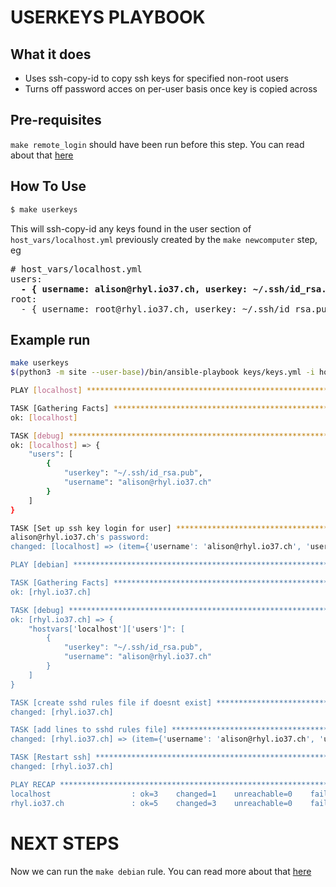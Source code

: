 # USERKEYS PLAYBOOK

## What it does

* Uses ssh-copy-id to copy ssh keys for specified non-root users
* Turns off password acces on per-user basis once key is copied across

## Pre-requisites

`make remote_login` should have been run before this step. You can read about that [here](REMOTE_LOGIN.md)

## How To Use

```bash
$ make userkeys
```

This will ssh-copy-id any keys found in the user section of `host_vars/localhost.yml` previously created by the `make newcomputer` step, eg

<pre>
# host_vars/localhost.yml
users:
  <b>- { username: alison@rhyl.io37.ch, userkey: ~/.ssh/id_rsa.pub }</b>
root:
  - { username: root@rhyl.io37.ch, userkey: ~/.ssh/id_rsa.pub }
</pre>

## Example run 

```bash
make userkeys
$(python3 -m site --user-base)/bin/ansible-playbook keys/keys.yml -i hosts

PLAY [localhost] **********************************************************************************************************************

TASK [Gathering Facts] ****************************************************************************************************************
ok: [localhost]

TASK [debug] **************************************************************************************************************************
ok: [localhost] => {
    "users": [
        {
            "userkey": "~/.ssh/id_rsa.pub",
            "username": "alison@rhyl.io37.ch"
        }
    ]
}

TASK [Set up ssh key login for user] **************************************************************************************************
alison@rhyl.io37.ch's password:
changed: [localhost] => (item={'username': 'alison@rhyl.io37.ch', 'userkey': '~/.ssh/id_rsa.pub'})

PLAY [debian] *************************************************************************************************************************

TASK [Gathering Facts] ****************************************************************************************************************
ok: [rhyl.io37.ch]

TASK [debug] **************************************************************************************************************************
ok: [rhyl.io37.ch] => {
    "hostvars['localhost']['users']": [
        {
            "userkey": "~/.ssh/id_rsa.pub",
            "username": "alison@rhyl.io37.ch"
        }
    ]
}

TASK [create sshd rules file if doesnt exist] *****************************************************************************************
changed: [rhyl.io37.ch]

TASK [add lines to sshd rules file] ***************************************************************************************************
changed: [rhyl.io37.ch] => (item={'username': 'alison@rhyl.io37.ch', 'userkey': '~/.ssh/id_rsa.pub'})

TASK [Restart ssh] ********************************************************************************************************************
changed: [rhyl.io37.ch]

PLAY RECAP ****************************************************************************************************************************
localhost                  : ok=3    changed=1    unreachable=0    failed=0    skipped=0    rescued=0    ignored=0
rhyl.io37.ch               : ok=5    changed=3    unreachable=0    failed=0    skipped=0    rescued=0    ignored=0
```

# NEXT STEPS

Now we can run the `make debian` rule. You can read more about that [here](REMOTE_LOGIN.md)
